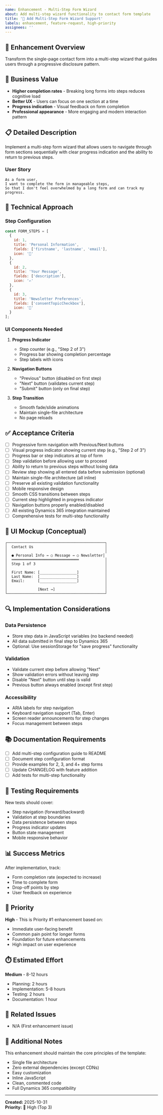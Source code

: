 ```yaml
---
name: Enhancement - Multi-Step Form Wizard
about: Add multi-step wizard functionality to contact form template
title: '🚀 Add Multi-Step Form Wizard Support'
labels: enhancement, feature-request, high-priority
assignees: ''
---
```


## 🎯 Enhancement Overview

Transform the single-page contact form into a multi-step wizard that guides users through a progressive disclosure pattern.

## 💼 Business Value

- **Higher completion rates** - Breaking long forms into steps reduces cognitive load
- **Better UX** - Users can focus on one section at a time
- **Progress indication** - Visual feedback on form completion
- **Professional appearance** - More engaging and modern interaction pattern

## 📋 Detailed Description

Implement a multi-step form wizard that allows users to navigate through form sections sequentially with clear progress indication and the ability to return to previous steps.

### User Story
```
As a form user,
I want to complete the form in manageable steps,
So that I don't feel overwhelmed by a long form and can track my progress.
```

## 🔧 Technical Approach

### Step Configuration
```javascript
const FORM_STEPS = [
  { 
    id: 1, 
    title: 'Personal Information', 
    fields: ['firstname', 'lastname', 'email'],
    icon: '👤'
  },
  { 
    id: 2, 
    title: 'Your Message', 
    fields: ['description'],
    icon: '✍️'
  },
  { 
    id: 3, 
    title: 'Newsletter Preferences', 
    fields: ['consentTopicCheckbox'],
    icon: '📧'
  }
];
```

### UI Components Needed
1. **Progress Indicator**
   - Step counter (e.g., "Step 2 of 3")
   - Progress bar showing completion percentage
   - Step labels with icons

2. **Navigation Buttons**
   - "Previous" button (disabled on first step)
   - "Next" button (validates current step)
   - "Submit" button (only on final step)

3. **Step Transition**
   - Smooth fade/slide animations
   - Maintain single-file architecture
   - No page reloads

## ✅ Acceptance Criteria

- [ ] Progressive form navigation with Previous/Next buttons
- [ ] Visual progress indicator showing current step (e.g., "Step 2 of 3")
- [ ] Progress bar or step indicators at top of form
- [ ] Step validation before allowing user to proceed
- [ ] Ability to return to previous steps without losing data
- [ ] Review step showing all entered data before submission (optional)
- [ ] Maintain single-file architecture (all inline)
- [ ] Preserve all existing validation functionality
- [ ] Mobile responsive design
- [ ] Smooth CSS transitions between steps
- [ ] Current step highlighted in progress indicator
- [ ] Navigation buttons properly enabled/disabled
- [ ] All existing Dynamics 365 integration maintained
- [ ] Comprehensive tests for multi-step functionality

## 🎨 UI Mockup (Conceptual)

```
┌─────────────────────────────────────────────┐
│  Contact Us                                 │
│                                             │
│  ● Personal Info → ○ Message → ○ Newsletter│
│  ═══════════════════════════════            │
│  Step 1 of 3                                │
│                                             │
│  First Name: [_________________]            │
│  Last Name:  [_________________]            │
│  Email:      [_________________]            │
│                                             │
│              [Next →]                       │
└─────────────────────────────────────────────┘
```

## 🔍 Implementation Considerations

### Data Persistence
- Store step data in JavaScript variables (no backend needed)
- All data submitted in final step to Dynamics 365
- Optional: Use sessionStorage for "save progress" functionality

### Validation
- Validate current step before allowing "Next"
- Show validation errors without leaving step
- Disable "Next" button until step is valid
- Previous button always enabled (except first step)

### Accessibility
- ARIA labels for step navigation
- Keyboard navigation support (Tab, Enter)
- Screen reader announcements for step changes
- Focus management between steps

## 📚 Documentation Requirements

- [ ] Add multi-step configuration guide to README
- [ ] Document step configuration format
- [ ] Provide examples for 2, 3, and 4+ step forms
- [ ] Update CHANGELOG with feature addition
- [ ] Add tests for multi-step functionality

## 🧪 Testing Requirements

New tests should cover:
- Step navigation (forward/backward)
- Validation at step boundaries
- Data persistence between steps
- Progress indicator updates
- Button state management
- Mobile responsive behavior

## 📊 Success Metrics

After implementation, track:
- Form completion rate (expected to increase)
- Time to complete form
- Drop-off points by step
- User feedback on experience

## 🎯 Priority

**High** - This is Priority #1 enhancement based on:
- Immediate user-facing benefit
- Common pain point for longer forms
- Foundation for future enhancements
- High impact on user experience

## ⏱️ Estimated Effort

**Medium** - 8-12 hours
- Planning: 2 hours
- Implementation: 5-8 hours
- Testing: 2 hours
- Documentation: 1 hour

## 🔗 Related Issues

- N/A (First enhancement issue)

## 📝 Additional Notes

This enhancement should maintain the core principles of the template:
- Single file architecture
- Zero external dependencies (except CDNs)
- Easy customization
- Inline JavaScript
- Clean, commented code
- Full Dynamics 365 compatibility

---

**Created:** 2025-10-31  
**Priority:** 🥇 High (Top 3)
